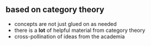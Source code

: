 ##  based on category theory

- concepts are not just glued on as needed
- there is a **lot** of helpful material from category theory
- cross-pollination of ideas from the academia
